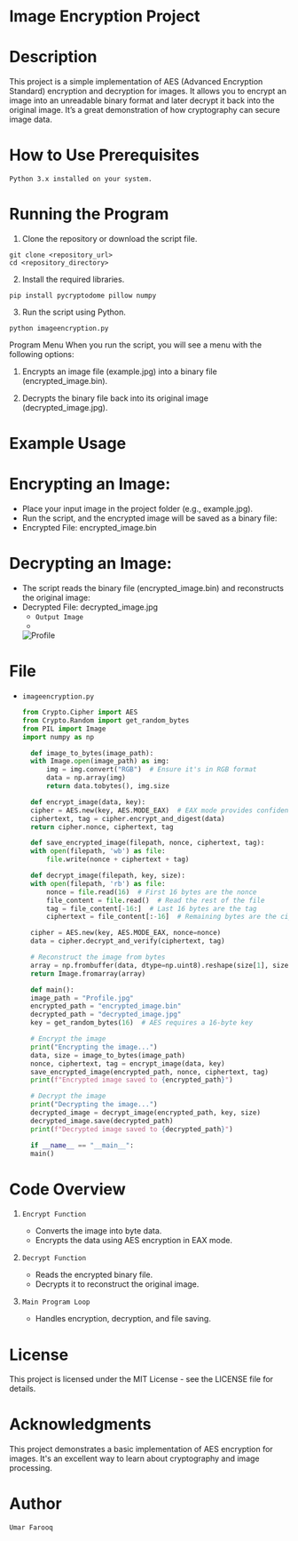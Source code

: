 # Image Encryption Project

# Description

This project is a simple implementation of AES (Advanced Encryption Standard) encryption and decryption for images. It allows you to encrypt an image into an unreadable binary format and later decrypt it back into the original image. It’s a great demonstration of how cryptography can secure image data.
# How to Use  Prerequisites

`Python 3.x installed on your system.`

# Running the Program

1. Clone the repository or download the script file.
```
git clone <repository_url>
cd <repository_directory>
```
2. Install the required libraries.
```
pip install pycryptodome pillow numpy
```
3. Run the script using Python.
```
python imageencryption.py
```
Program Menu
When you run the script, you will see a menu with the following options:

1) Encrypts an image file (example.jpg) into a binary file (encrypted_image.bin).

2) Decrypts the binary file back into its original image (decrypted_image.jpg).


# Example Usage
# Encrypting an Image:
- Place your input image in the project folder (e.g., example.jpg).
- Run the script, and the encrypted image will be saved as a binary file:
- Encrypted File: encrypted_image.bin
# Decrypting an Image:
- The script reads the binary file (encrypted_image.bin) and reconstructs the original image:
- Decrypted File: decrypted_image.jpg
  - `Output Image`
  - 
  ![Profile](https://github.com/user-attachments/assets/3c5686eb-d1da-4395-9185-89f5f655f089)

# File
- `imageencryption.py`  
  ```python
  from Crypto.Cipher import AES
  from Crypto.Random import get_random_bytes
  from PIL import Image
  import numpy as np

    def image_to_bytes(image_path):
    with Image.open(image_path) as img:
        img = img.convert("RGB")  # Ensure it's in RGB format
        data = np.array(img)
        return data.tobytes(), img.size

    def encrypt_image(data, key):
    cipher = AES.new(key, AES.MODE_EAX)  # EAX mode provides confidentiality and integrity
    ciphertext, tag = cipher.encrypt_and_digest(data)
    return cipher.nonce, ciphertext, tag

    def save_encrypted_image(filepath, nonce, ciphertext, tag):
    with open(filepath, 'wb') as file:
        file.write(nonce + ciphertext + tag)

    def decrypt_image(filepath, key, size):
    with open(filepath, 'rb') as file:
        nonce = file.read(16)  # First 16 bytes are the nonce
        file_content = file.read()  # Read the rest of the file
        tag = file_content[-16:]  # Last 16 bytes are the tag
        ciphertext = file_content[:-16]  # Remaining bytes are the ciphertext

    cipher = AES.new(key, AES.MODE_EAX, nonce=nonce)
    data = cipher.decrypt_and_verify(ciphertext, tag)

    # Reconstruct the image from bytes
    array = np.frombuffer(data, dtype=np.uint8).reshape(size[1], size[0], 3)
    return Image.fromarray(array)

    def main():
    image_path = "Profile.jpg"
    encrypted_path = "encrypted_image.bin"
    decrypted_path = "decrypted_image.jpg"
    key = get_random_bytes(16)  # AES requires a 16-byte key

    # Encrypt the image
    print("Encrypting the image...")
    data, size = image_to_bytes(image_path)
    nonce, ciphertext, tag = encrypt_image(data, key)
    save_encrypted_image(encrypted_path, nonce, ciphertext, tag)
    print(f"Encrypted image saved to {encrypted_path}")

    # Decrypt the image
    print("Decrypting the image...")
    decrypted_image = decrypt_image(encrypted_path, key, size)
    decrypted_image.save(decrypted_path)
    print(f"Decrypted image saved to {decrypted_path}")

    if __name__ == "__main__":
    main()

  ```

# Code Overview

1) `Encrypt Function`
   - Converts the image into byte data.
   - Encrypts the data using AES encryption in EAX mode.
2) `Decrypt Function`
   - Reads the encrypted binary file.
   - Decrypts it to reconstruct the original image.

3) `Main Program Loop`
   - Handles encryption, decryption, and file saving.

# License
This project is licensed under the MIT License - see the LICENSE file for details.

# Acknowledgments
This project demonstrates a basic implementation of AES encryption for images. It's an excellent way to learn about cryptography and image processing.
# Author 
`Umar Farooq`
